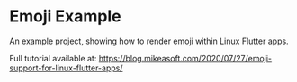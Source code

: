 # Emoji Example

An example project, showing how to render emoji within Linux Flutter apps.

Full tutorial available at: https://blog.mikeasoft.com/2020/07/27/emoji-support-for-linux-flutter-apps/
